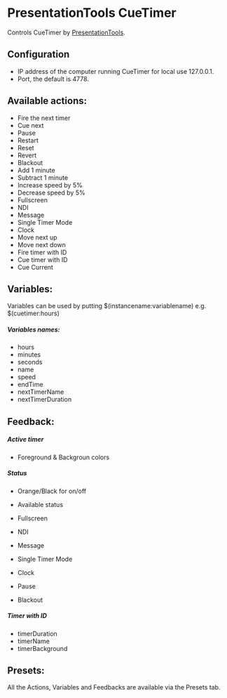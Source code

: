 # PresentationTools CueTimer

Controls CueTimer by [PresentationTools](https://presentationtools.com/).

## Configuration

- IP address of the computer running CueTimer for local use 127.0.0.1.
- Port, the default is 4778.

## Available actions:

- Fire the next timer
- Cue next
- Pause
- Restart
- Reset
- Revert
- Blackout
- Add 1 minute
- Subtract 1 minute
- Increase speed by 5%
- Decrease speed by 5%
- Fullscreen
- NDI
- Message
- Single Timer Mode
- Clock
- Move next up
- Move next down
- Fire timer with ID
- Cue timer with ID
- Cue Current

## Variables:

Variables can be used by putting $(instancename:variablename) e.g. $(cuetimer:hours)

##### Variables names:

- hours
- minutes
- seconds
- name
- speed
- endTime
- nextTimerName
- nextTimerDuration

## Feedback:

##### Active timer

- Foreground & Backgroun colors

##### Status

- Orange/Black for on/off

- Available status

- Fullscreen
- NDI
- Message
- Single Timer Mode
- Clock
- Pause
- Blackout

##### Timer with ID

- timerDuration
- timerName
- timerBackground

## Presets:

All the Actions, Variables and Feedbacks are available via the Presets tab.
